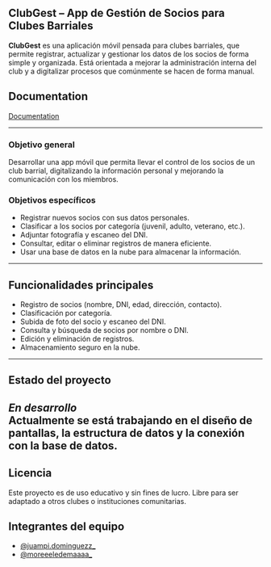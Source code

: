 ## **ClubGest – App de Gestión de Socios para Clubes Barriales**

**ClubGest** es una aplicación móvil pensada para clubes barriales, que permite registrar, actualizar y gestionar los datos de los socios de forma simple y organizada. Está orientada a mejorar la administración interna del club y a digitalizar procesos que comúnmente se hacen de forma manual.


## Documentation

[Documentation](https://docs.google.com/document/d/1y7__Fw0sHGFrTukGFsLzkKx9uj0Ff0fG3SJ0djpJGG8/edit?usp=sharing)

---

### Objetivo general
Desarrollar una app móvil que permita llevar el control de los socios de un club barrial, digitalizando la información personal y mejorando la comunicación con los miembros.

### Objetivos específicos
- Registrar nuevos socios con sus datos personales.
- Clasificar a los socios por categoría (juvenil, adulto, veterano, etc.).
- Adjuntar fotografía y escaneo del DNI.
- Consultar, editar o eliminar registros de manera eficiente.
- Usar una base de datos en la nube para almacenar la información.
---
## Funcionalidades principales

- Registro de socios (nombre, DNI, edad, dirección, contacto).
- Clasificación por categoría.
- Subida de foto del socio y escaneo del DNI.
- Consulta y búsqueda de socios por nombre o DNI.
- Edición y eliminación de registros.
- Almacenamiento seguro en la nube.

---

## Estado del proyecto
 *En desarrollo*  
Actualmente se está trabajando en el diseño de pantallas, la estructura de datos y la conexión con la base de datos.
---

## Licencia
Este proyecto es de uso educativo y sin fines de lucro. Libre para ser adaptado a otros clubes o instituciones comunitarias.

## Integrantes del equipo

- [@juampi.dominguezz_](https://github.com/eljuampoo)
- [@moreeeledemaaaa_](https://github.com/MorenaaaLedesma)
